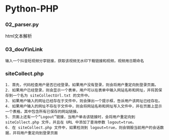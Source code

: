 # Python-PHP


### 02_parser.py
html文本解析

### 03_douYinLink
```
输入一个抖音短视频分享链接，获取该视频无水印下载链接和视频，视频用日期命名
```
### siteCollect.php
```
1. 首先，代码检查用户是否已经登录。如果用户没有登录，则会将用户重定向到登录页面。
2. 如果用户已经登录，则会显示一个表单，用户可以在表单中输入网站名称和网址，并将其保存到一个名为 siteCollectUrl.txt 的文件中。
3. 如果用户输入的网址已经存在于文件中，则会弹出一个提示框，告诉用户该网址已经存在。
4. 如果用户输入的网址不存在于文件中，则会将网站名称和网址写入文件中，并在页面上显示一个表格，其中包含所有已保存的网站链接。
5. 页面上还有一个“Logout”链接，当用户单击该链接时，会将用户重定向到 siteCollect.php 文件，并且在 URL 中添加了查询参数 logout=true。
6. 在 siteCollect.php 文件中，如果检测到 logout=true，则会销毁当前用户的会话数据，并将用户重定向到登录页面 
```

